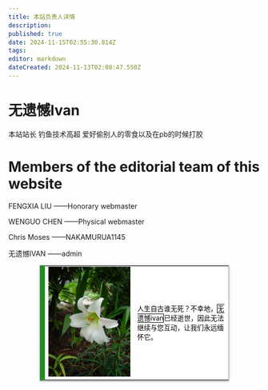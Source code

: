 ```yaml
---
title: 本站负责人详情
description: 
published: true
date: 2024-11-15T02:55:30.814Z
tags: 
editor: markdown
dateCreated: 2024-11-13T02:08:47.550Z
---
```





# 无遗憾Ivan

本站站长 钓鱼技术高超 爱好偷别人的零食以及在pb的时候打胶
# Members of the editorial team of this website

FENGXIA LIU ——Honorary webmaster

WENGUO CHEN ——Physical webmaster

Chris Moses ——NAKAMURUA1145

无遗憾IVAN ——admin
<style>
  /* 默认浅色模式样式 */
  .custom-table {
    background-color: white;
    color: black;
    font-size: 95%;
    width: 75%;
    margin: 0 auto;
    box-shadow: 0 1px 2px 0 rgba(0,0,0,.24), 0 1px 5px 0 rgba(0,0,0,.22), 0 2px 1px -2px rgba(0,0,0,.12);
    border: 1px #AAA solid;
    border-left: 10px solid #228b22;
    border-collapse: collapse;
  }

  /* 深色模式样式 */
  @media (prefers-color-scheme: dark) {
    .custom-table {
      background-color: black;
      color: white;
      border-left: 10px solid #1E90FF;
    }
  }
</style>

<table class="custom-table">
  <tr>
    <td style="min-width:80px;">
      <img src="/death.jpg" alt="death.jpg">
    </td>
    <td style="text-align:left;">
      <p>人生自古谁无死？不幸地，<span style="border:solid thin;">无遗憾ivan</span>已经逝世，因此无法继续与您互动，让我们永远缅怀它。</p>
    </td>
  </tr>
</table>
